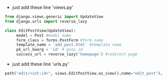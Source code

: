 
- just add these line 'views.py'
```python
from django.views.generic import UpdateView
from django.urls import reverse_lazy

class EditPostView(UpdateView):
     model = Post #model name
     form_class = forms.PostForm #form name
     template_name = 'add_post.html' #template name
     pk_url_kwarg = 'id' # pass id
     success_url = reverse_lazy('homepage') #redirect page
```

- just add these line 'urls.py'
```python
path("edit/<int:id>", views.EditPostView.as_view(),name="edit_post"),
```

